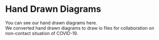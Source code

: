 # Hand Drawn Diagrams

You can see our hand drawn diagrams here.  
We converted hand drawn diagrams to draw io files for collaboration on non-contact situation of COVID-19.  
